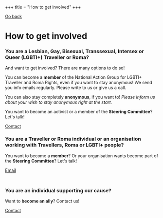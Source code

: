 +++
title = "How to get involved"
+++

[Go back](/home)

# How to get involved

<div class="color-box color-box--purple">

### You are a Lesbian, Gay, Bisexual, Transsexual, Intersex or Queer (LGBTI+) Traveller or Roma?

And want to get involved? There are many options to do so!

You can become a **member** of the National Action Group for LGBTI+ Traveller and Roma Rights, even if you want to stay anonymous! We send you info emails regularly. Please write to us or give us a call.

You can also stay completely **anonymous**, if you want to! *Please inform us about your wish to stay anonymous right at the start.* 

You want to become an activist or a member of the **Steering Committee**? Let's talk!

<div><a class="button button--white" href="/contact">Contact</a></div>
</div>

### You are a Traveller or Roma individual or an organisation working with Travellers, Roma or LGBTI+ people?

<div class="narrow-side-column">

You want to become a **member**? Or your organisation wants become part of the **Steering Committee**? Let's talk!

<div><a class="button button--green" href="/mailto:ponke.danker@exchangehouse.ie">Email</a></div>
</div>

<div class="narrow-side-column" style="margin-bottom: 3rem;"> </div>

<div class="color-box color-box--blue">

### You are an individual supporting our cause?

Want to **become an ally**? Contact us!

<div><a class="button button--white" href="/contact">Contact</a></div>
</div>